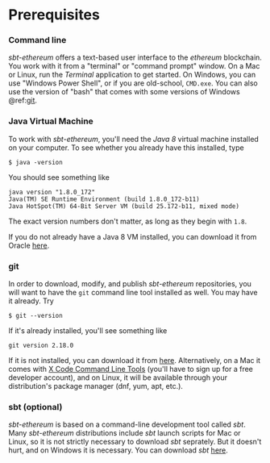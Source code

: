 # Prerequisites

### Command line

_sbt-ethereum_ offers a text-based user interface to the _ethereum_ blockchain. You work with it from a "terminal" or "command prompt" window.
On a Mac or Linux, run the _Terminal_ application to get started. On Windows, you can use "Windows Power Shell", or if you are old-school, `CMD.exe`.
You can also use the version of "bash" that comes with some versions of Windows @ref:[git](#git).


### Java Virtual Machine

To work with _sbt-ethereum_, you'll need the _Java 8_ virtual machine installed on your computer. To see whether you already have this installed,
type
```
$ java -version
```
You should see something like
```
java version "1.8.0_172"
Java(TM) SE Runtime Environment (build 1.8.0_172-b11)
Java HotSpot(TM) 64-Bit Server VM (build 25.172-b11, mixed mode)
```
The exact version numbers don't matter, as long as they begin with `1.8`.

If you do not already have a Java 8 VM installed, you can download it from Oracle [here](https://www.oracle.com/technetwork/java/javase/downloads/jre8-downloads-2133155.html).

### git

In order to download, modify, and publish _sbt-ethereum_ repositories, you will want to have the `git` command line tool installed as well. You may have it
already. Try
```
$ git --version
```
If it's already installed, you'll see something like
```
git version 2.18.0
```
If it is not installed, you can download it from [here](https://git-scm.com/downloads). Alternatively, on a Mac it comes with [X Code Command Line Tools](https://developer.apple.com/download/more/) (you'll
have to sign up for a free developer account), and on Linux, it will be available through your distribution's package manager (dnf, yum, apt, etc.).

### sbt (optional)

_sbt-ethereum_ is based on a command-line development tool called _sbt_. Many _sbt-ethereum_ distributions include _sbt_ launch scripts for Mac or Linux, so it is not strictly necessary to download
_sbt_ seprately. But it doesn't hurt, and on Windows it is necessary. You can download _sbt_ [here](https://www.scala-sbt.org).
